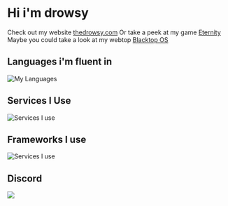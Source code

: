 # Hi i'm drowsy
Check out my website [thedrowsy.com](https://thedrowsy.com)
Or take a peek at my game [Eternity](https://github.com/bcat1023/Eternity)
Maybe you could take a look at my webtop [Blacktop OS](https://github.com/bcat1023/blacktop-os)

## Languages i'm fluent in
![My Languages](https://skillicons.dev/icons?i=js,html,css,javascript,c,cpp,dotnet,nodejs,py)
## Services I Use
![Services I use](https://skillicons.dev/icons?i=netlify,git,cloudflare)
## Frameworks I use
![Services I use](https://skillicons.dev/icons?i=express)
## Discord
![](https://dcbadge.vercel.app/api/shield/717523777432584202?theme=discord-inverted)
